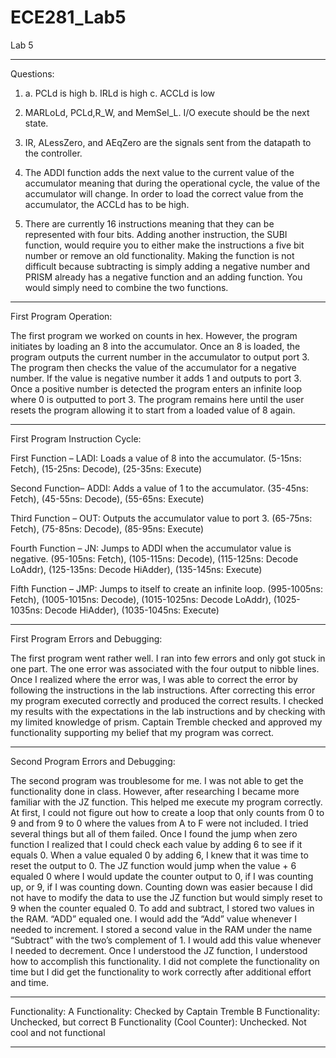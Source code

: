 ECE281_Lab5
===========

Lab 5 
____________________________________________________________
Questions:

1)	a. PCLd is high
    b. IRLd is high
    c. ACCLd is low

2)	MARLoLd, PCLd,R_W, and MemSel_L.  I/O execute should be the next state. 

3)	IR, ALessZero, and AEqZero are the signals sent from the datapath to the controller. 

4)  The ADDI function adds the next value to the current value of the accumulator meaning that during the operational cycle, the value of the accumulator will change. In order to load the correct value from the accumulator, the ACCLd has to be high. 

5) There are currently 16 instructions meaning that they can be represented with four bits. Adding another instruction, the SUBI function, would require you to either make the instructions a five bit number or remove an old functionality. Making the function is not difficult because subtracting is simply adding a negative number and PRISM already has a negative function and an adding function. You would simply need to combine the two functions. 

_________________________________________________________________
First Program Operation:

The first program we worked on counts in hex. However, the program initiates by loading an 8 into the accumulator. Once an 8 is loaded, the program outputs the current number in the accumulator to output port 3. The program then checks the value of the accumulator for a negative number. If the value is negative number it adds 1 and outputs to port 3. Once a positive number is detected the program enters an infinite loop where 0 is outputted to port 3. The program remains here until the user resets the program allowing it to start from a loaded value of 8 again.

_________________________________________________________________

First Program Instruction Cycle:

First Function – LADI: Loads a value of 8 into the accumulator. (5-15ns: Fetch), (15-25ns: Decode), (25-35ns: Execute)
 

Second Function– ADDI: Adds a value of 1 to the accumulator. (35-45ns: Fetch), (45-55ns: Decode), (55-65ns: Execute)

 

Third Function – OUT: Outputs the accumulator value to port 3. (65-75ns: Fetch), (75-85ns: Decode), (85-95ns: Execute)

 

Fourth Function – JN: Jumps to ADDI when the accumulator value is negative. (95-105ns: Fetch), (105-115ns: Decode), (115-125ns: Decode LoAddr), (125-135ns: Decode HiAdder), (135-145ns: Execute)
	
 

Fifth Function – JMP: Jumps to itself to create an infinite loop. (995-1005ns: Fetch), (1005-1015ns: Decode), (1015-1025ns: Decode LoAddr), (1025-1035ns: Decode HiAdder), (1035-1045ns: Execute) 

________________________________________________________________________

First Program Errors and Debugging:

The first program went rather well. I ran into few errors and only got stuck in one part. The one error was associated with the four output to nibble lines. Once I realized where the error was, I was able to correct the error by following the instructions in the lab instructions. After correcting this error my program executed correctly and produced the correct results. I checked my results with the expectations in the lab instructions and by checking with my limited knowledge of prism. Captain Tremble checked and approved my functionality supporting my belief that my program was correct.

____________________________________________________________________________

Second Program Errors and Debugging:

The second program was troublesome for me. I was not able to get the functionality done in class. However, after researching I became more familiar with the JZ function. This helped me execute my program correctly. At first, I could not figure out how to create a loop that only counts from 0 to 9 and from 9 to 0 where the values from A to F were not included. I tried several things but all of them failed. Once I found the jump when zero function I realized that I could check each value by adding 6 to see if it equals 0. When a value equaled 0 by adding 6, I knew that it was time to reset the output to 0. The JZ function would jump when the value + 6 equaled 0 where I would update the counter output to 0, if I was counting up, or 9, if I was counting down. Counting down was easier because I did not have to modify the data to use the JZ function but would simply reset to 9 when the counter equaled 0. To add and subtract, I stored two values in the RAM. “ADD” equaled one. I would add the “Add” value whenever I needed to increment. I stored a second value in the RAM under the name “Subtract” with the two’s complement of 1. I would add this value whenever I needed to decrement. Once I understood the JZ function, I understood how to accomplish this functionality. I did not complete the functionality on time but I did get the functionality to work correctly after additional effort and time. 

___________________________________________________________________________________

Functionality:
	A Functionality: Checked by Captain Tremble
	B Functionality: Unchecked, but correct
	B Functionality (Cool Counter): Unchecked. Not cool and not functional

____________________________________________________________________________________
